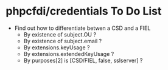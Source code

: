 # phpcfdi/credentials To Do List

- Find out how to differentiate betwen a CSD and a FIEL
    - By existence of subject.OU ?
    - By existence of subject.email ?
    - By extensions.keyUsage ?
    - By extensions.extendedKeyUsage ?
    - By purposes[2] is [CSD/FIEL, false, sslserver] ? 


